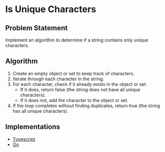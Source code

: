 # Is Unique Characters

## Problem Statement
Implement an algorithm to determine if a string contains only unique characters.

## Algorithm
1. Create an empty object or set to keep track of characters.
2. Iterate through each character in the string.
3. For each character, check if it already exists in the object or set.
   - If it does, return false (the string does not have all unique characters).
   - If it does not, add the character to the object or set.
4. If the loop completes without finding duplicates, return true (the string has all unique characters).

## Implementations
- [Typescript](./ts)
- [Go](./go)
